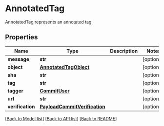 # AnnotatedTag

AnnotatedTag represents an annotated tag

## Properties
Name | Type | Description | Notes
------------ | ------------- | ------------- | -------------
**message** | **str** |  | [optional] 
**object** | [**AnnotatedTagObject**](AnnotatedTagObject.md) |  | [optional] 
**sha** | **str** |  | [optional] 
**tag** | **str** |  | [optional] 
**tagger** | [**CommitUser**](CommitUser.md) |  | [optional] 
**url** | **str** |  | [optional] 
**verification** | [**PayloadCommitVerification**](PayloadCommitVerification.md) |  | [optional] 

[[Back to Model list]](../README.md#documentation-for-models) [[Back to API list]](../README.md#documentation-for-api-endpoints) [[Back to README]](../README.md)


